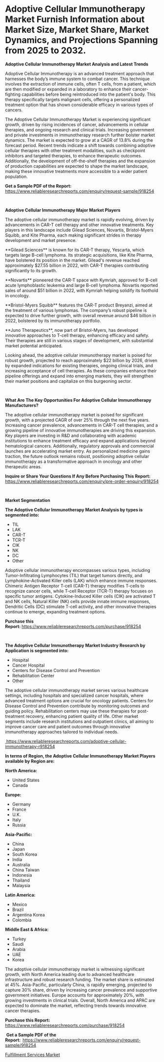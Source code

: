 <p><h1>Adoptive Cellular Immunotherapy Market Furnish Information about Market Size, Market Share, Market Dynamics, and Projections Spanning from 2025 to 2032.</h1></p><p><strong>Adoptive Cellular Immunotherapy Market Analysis and Latest Trends</strong></p>
<p><p>Adoptive Cellular Immunotherapy is an advanced treatment approach that harnesses the body’s immune system to combat cancer. This technique involves the extraction of immune cells, often T cells, from a patient, which are then modified or expanded in a laboratory to enhance their cancer-fighting capabilities before being reintroduced into the patient's body. This therapy specifically targets malignant cells, offering a personalized treatment option that has shown considerable efficacy in various types of cancers.</p><p>The Adoptive Cellular Immunotherapy Market is experiencing significant growth, driven by rising incidences of cancer, advancements in cellular therapies, and ongoing research and clinical trials. Increasing government and private investments in immunotherapy research further bolster market dynamics. The market is expected to grow at a CAGR of 13.8% during the forecast period. Recent trends indicate a shift towards combining adoptive cellular therapies with other treatment modalities, such as checkpoint inhibitors and targeted therapies, to enhance therapeutic outcomes. Additionally, the development of off-the-shelf therapies and the expansion of production capabilities are expected to shape the market landscape, making these innovative treatments more accessible to a wider patient population.</p></p>
<p><strong>Get a Sample PDF of the Report:&nbsp;</strong> <a href="https://www.reliableresearchreports.com/enquiry/request-sample/918254?utm_campaign=3255&utm_medium=2&utm_source=Github&utm_content=ia&utm_term=06032025&utm_id=adoptive-cellular-immunotherapy">https://www.reliableresearchreports.com/enquiry/request-sample/918254</a></p>
<p>&nbsp;</p>
<p><strong>Adoptive Cellular Immunotherapy Major Market Players</strong></p>
<p><p>The adoptive cellular immunotherapy market is rapidly evolving, driven by advancements in CAR-T cell therapy and other innovative treatments. Key players in this landscape include Gilead Sciences, Novartis, Bristol-Myers Squibb, and Kite Pharma, each making significant strides in therapy development and market presence.</p><p>**Gilead Sciences** is known for its CAR-T therapy, Yescarta, which targets large B-cell lymphoma. Its strategic acquisitions, like Kite Pharma, have bolstered its position in the market. Gilead's revenue reached approximately $27.55 billion in 2022, with CAR-T therapies contributing significantly to its growth.</p><p>**Novartis** pioneered the CAR-T space with Kymriah, approved for B-cell acute lymphoblastic leukemia and large B-cell lymphoma. Novartis reported sales of around $51 billion in 2022, with Kymriah helping solidify its foothold in oncology.</p><p>**Bristol-Myers Squibb** features the CAR-T product Breyanzi, aimed at the treatment of various lymphomas. The company’s robust pipeline is expected to drive further growth, with overall revenue around $46 billion in 2022, bolstered by its immunotherapy portfolio.</p><p>**Juno Therapeutics**, now part of Bristol-Myers, has developed innovative approaches to T-cell therapy, enhancing efficacy and safety. Their therapies are still in various stages of development, with substantial market potential anticipated.</p><p>Looking ahead, the adoptive cellular immunotherapy market is poised for robust growth, projected to reach approximately $22 billion by 2026, driven by expanded indications for existing therapies, ongoing clinical trials, and increasing acceptance of cell therapies. As these companies enhance their pipeline offerings and expand into emerging markets, they will strengthen their market positions and capitalize on this burgeoning sector.</p></p>
<p>&nbsp;</p>
<p><strong>What Are The Key Opportunities For Adoptive Cellular Immunotherapy Manufacturers?</strong></p>
<p><p>The adoptive cellular immunotherapy market is poised for significant growth, with a projected CAGR of over 25% through the next five years. Increasing cancer prevalence, advancements in CAR-T cell therapies, and a growing pipeline of innovative immunotherapies are driving this expansion. Key players are investing in R&D and collaborating with academic institutions to enhance treatment efficacy and expand applications beyond hematological cancers. Additionally, regulatory approvals and commercial launches are accelerating market entry. As personalized medicine gains traction, the future outlook remains robust, positioning adoptive cellular immunotherapy as a transformative approach in oncology and other therapeutic areas.</p></p>
<p><strong>Inquire or Share Your Questions If Any Before Purchasing This Report:</strong> <a href="https://www.reliableresearchreports.com/enquiry/pre-order-enquiry/918254?utm_campaign=3255&utm_medium=2&utm_source=Github&utm_content=ia&utm_term=06032025&utm_id=adoptive-cellular-immunotherapy">https://www.reliableresearchreports.com/enquiry/pre-order-enquiry/918254</a></p>
<p>&nbsp;</p>
<p><strong>Market Segmentation</strong></p>
<p><strong>The Adoptive Cellular Immunotherapy Market Analysis by types is segmented into:</strong></p>
<p><ul><li>TIL</li><li>LAK</li><li>CAR-T</li><li>TCR-T</li><li>CIK</li><li>NK</li><li>DC</li><li>Other</li></ul></p>
<p><p>Adoptive cellular immunotherapy encompasses various types, including Tumor-Infiltrating Lymphocytes (TIL) that target tumors directly, and Lymphokine-Activated Killer cells (LAK) which enhance immune responses. Chimeric Antigen Receptor T-cell (CAR-T) therapy modifies T-cells to recognize cancer cells, while T-cell Receptor (TCR-T) therapy focuses on specific tumor antigens. Cytokine-Induced Killer cells (CIK) are activated T and NK cells, Natural Killer (NK) cells provide innate immune responses, Dendritic Cells (DC) stimulate T-cell activity, and other innovative therapies continue to emerge, expanding treatment options.</p></p>
<p><strong>Purchase this Report:&nbsp;</strong><a href="https://www.reliableresearchreports.com/purchase/918254?utm_campaign=3255&utm_medium=2&utm_source=Github&utm_content=ia&utm_term=06032025&utm_id=adoptive-cellular-immunotherapy">https://www.reliableresearchreports.com/purchase/918254</a></p>
<p>&nbsp;</p>
<p><strong>The Adoptive Cellular Immunotherapy Market Industry Research by Application is segmented into:</strong></p>
<p><ul><li>Hospital</li><li>Cancer Hospital</li><li>Centers for Disease Control and Prevention</li><li>Rehabilitation Center</li><li>Other</li></ul></p>
<p><p>The adoptive cellular immunotherapy market serves various healthcare settings, including hospitals and specialized cancer hospitals, where advanced treatment options are crucial for oncology patients. Centers for Disease Control and Prevention contribute by monitoring outcomes and guiding policy. Rehabilitation centers may use these therapies for post-treatment recovery, enhancing patient quality of life. Other market segments include research institutions and outpatient clinics, all aiming to improve cancer care and patient outcomes through innovative immunotherapy approaches tailored to individual needs.</p></p>
<p><a href="https://www.reliableresearchreports.com/adoptive-cellular-immunotherapy-r918254?utm_campaign=3255&utm_medium=2&utm_source=Github&utm_content=ia&utm_term=06032025&utm_id=adoptive-cellular-immunotherapy">&nbsp;https://www.reliableresearchreports.com/adoptive-cellular-immunotherapy-r918254</a></p>
<p><strong>In terms of Region, the Adoptive Cellular Immunotherapy Market Players available by Region are:</strong></p>
<p>
    <p> <strong> North America: </strong>
        <ul>
            <li>United States</li>
            <li>Canada</li>
        </ul>
        </p> 
    <p> <strong> Europe: </strong>
        <ul>
            <li>Germany</li>
            <li>France</li>
            <li>U.K.</li>
            <li>Italy</li>
            <li>Russia</li>
        </ul>
        </p> 
    <p> <strong> Asia-Pacific: </strong>
        <ul>
            <li>China</li>
            <li>Japan</li>
            <li>South Korea</li>
            <li>India</li>
            <li>Australia</li>
            <li>China Taiwan</li>
            <li>Indonesia</li>
            <li>Thailand</li>
            <li>Malaysia</li>
        </ul>
        </p> 
    <p> <strong> Latin America: </strong>
        <ul>
            <li>Mexico</li>
            <li>Brazil</li>
            <li>Argentina Korea</li>
            <li>Colombia</li>
        </ul>
        </p> 
    <p> <strong> Middle East & Africa: </strong>
        <ul>
            <li>Turkey</li>
            <li>Saudi</li>
            <li>Arabia</li>
            <li>UAE</li>
            <li>Korea</li>
        </ul>
    </p>
    </p>
<p><p>The adoptive cellular immunotherapy market is witnessing significant growth, with North America leading due to advanced healthcare infrastructure and robust research funding. The market share is estimated at 45%. Asia-Pacific, particularly China, is rapidly emerging, projected to capture 30% share, driven by increasing cancer prevalence and supportive government initiatives. Europe accounts for approximately 20%, with growing investments in clinical trials. Overall, North America and APAC are expected to dominate the market, reflecting trends towards innovative cancer therapies.</p></p>
<p><strong>Purchase this Report: </strong><a href="https://www.reliableresearchreports.com/purchase/918254?utm_campaign=3255&utm_medium=2&utm_source=Github&utm_content=ia&utm_term=06032025&utm_id=adoptive-cellular-immunotherapy">https://www.reliableresearchreports.com/purchase/918254</a></p>
<p>&nbsp;<strong>Get a Sample PDF of the Report:&nbsp;&nbsp;</strong><a href="https://www.reliableresearchreports.com/enquiry/request-sample/918254?utm_campaign=3255&utm_medium=2&utm_source=Github&utm_content=ia&utm_term=06032025&utm_id=adoptive-cellular-immunotherapy">https://www.reliableresearchreports.com/enquiry/request-sample/918254</a></p>
<p><strong></strong></p>
<p><p><a href="https://github.com/lizonbochil23/Market-Research-Report-List-1/blob/main/fulfillment-services-market.md?utm_campaign=3255&utm_medium=2&utm_source=Github&utm_content=ia&utm_term=06032025&utm_id=adoptive-cellular-immunotherapy">Fulfillment Services Market</a></p></p>